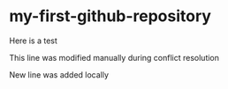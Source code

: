 # my-first-github-repository
Here is a test

This line was modified manually during conflict resolution

New line was added locally